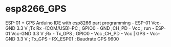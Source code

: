 # esp8266_GPS
ESP-01 + GPS 
Arduino IDE with esp8266 part
programming - ESP-01 Vcc-GND 3.3 V ;Tx Rx -(COM/USB)-PC ; GPIO0 - GND ;CH_PD - Vcc ;
run - ESP-01 Vcc-GND 3.3 V ;Rx - Tx_GPS ; GPIO0 - Vcc ;CH_PD - Vcc | GPS -  Vcc-GND 3.3 V ; Tx_GPS - RX_ESP01 ;
Baudrate GPS 9600
